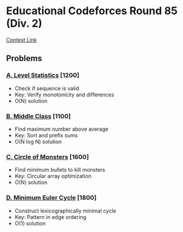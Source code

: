 # Educational Codeforces Round 85 (Div. 2)
[Contest Link](https://codeforces.com/contest/1334)

## Problems

### [A. Level Statistics](https://codeforces.com/contest/1334/problem/A) [1200]
- Check if sequence is valid
- Key: Verify monotonicity and differences
- O(N) solution

### [B. Middle Class](https://codeforces.com/contest/1334/problem/B) [1100]
- Find maximum number above average
- Key: Sort and prefix sums
- O(N log N) solution

### [C. Circle of Monsters](https://codeforces.com/contest/1334/problem/C) [1600]
- Find minimum bullets to kill monsters
- Key: Circular array optimization
- O(N) solution

### [D. Minimum Euler Cycle](https://codeforces.com/contest/1334/problem/D) [1800]
- Construct lexicographically minimal cycle
- Key: Pattern in edge ordering
- O(1) solution
